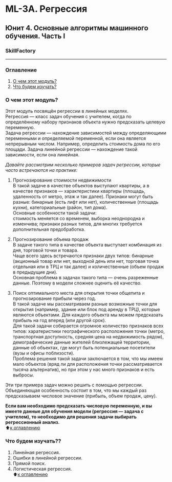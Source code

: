 # ML-3A. Регрессия 
## Юнит 4. Основные алгоритмы машинного обучения. Часть I
### SkillFactory
---
### Оглавление  
1. [О чем этот модуль?](https://github.com/alex-sokolov2011/my_study/blob/master/SkillFactory/DST_10/unit_4/ML_3A_Регрессия/README.md#О-чем-этот-модуль)  
2. [Что будем изучать?](https://github.com/alex-sokolov2011/my_study/blob/master/SkillFactory/DST_10/unit_4/ML_3A_Регрессия/README.md#Что-будем-изучать)  


### О чем этот модуль?
Этот модуль посвящён регрессии в линейных моделях.  
Регрессия — класс задач обучения с учителем, когда по определённому набору признаков объекта нужно предсказать целевую переменную.  
Задача регрессии — нахождение зависимостей между определяющими переменными и определяемой переменной, если она является непрерывным числом. Например, определить стоимость дома по его площади. Задача линейной регрессии — нахождение такой зависимости, если она линейная.  

*Давайте рассмотрим несколько  примеров задач регрессии, которые часто встречаются на практике:*  
1. Прогнозирование стоимости недвижимости  
В такой задаче в качестве объектов выступают квартиры, а в качестве признаков — характеристики квартиры (площадь, удаленность от метро, этаж и так далее). Признаки могут быть разные: бинарные (есть лифт или нет), количественные (площадь кухни), категориальные (район, тип дома).  
Основные особенности такой задачи:  
 стоимость меняется со временем, выборка неоднородна и изменчива;
 признаки разных типов, для многих требуется дополнительная предобработка.  

2. Прогнозирование объема продаж  
В задаче такого типа в качестве объекта выступает комбинация из дня, торговой точки и товара.  
Чаще всего здесь встречаются признаки двух типов: бинарные (акционный товар или нет, выходной день или нет, торговая точка отдельная или в ТРЦ и так далее) и количественные (объем продаж в предыдущие дни).  
Основная проблема в задачах такого типа — очень разреженные данные. Поэтому в модели сложнее оценить её качество.  

3. Поиск оптимального места для открытия точки общепита и прогнозирование прибыли через год.  
В такой задаче мы рассматриваем разные возможные точки для открытия (например, здание или блок под аренду в ТРЦ), которые являются объектами.  Для каждого объекта мы можем предсказать прибыль на год вперед (или другой срок).  
Для такой задачи собирается огромное количество признаков всех типов: харатеристики географического расположения точки (метро, транспортная доступность, средняя цена на недвижимость рядом), демографические данные жителей близлежащей территории, данные об объектах, где могут быть потенциальные посетители (вузы и офисы поблизости).  
Проблема решения такой задачи заключается в том, что мы имеем мало объектов (вряд ли для расположения точки рассматривается тысяча альтернатив), но при этом у нас много признаков и есть выбросы.  

Эти три примера задач можно решить с помощью регрессии. Объединяющая особенность состоит в том, что мы каждый раз предсказываем числовое значение (прибыль, объем продаж, цену).  

**Если вам необходимо предсказать числовую переменную, и вы имеете данные для обучения модели (регрессия — задача с учителем), то необходимо для решения задачи выбирать регрессионный анализ.**  
:arrow_up:[к оглавлению](https://github.com/alex-sokolov2011/my_study/blob/master/SkillFactory/DST_10/unit_4/ML_3A_Регрессия/README.md#Оглавление)  


### Что будем изучать??
1. Линейная регрессия.  
2. Ошибки в линейной регрессии.  
3. Прямой поиск.  
4. Логистическая регрессия.  
:arrow_up:[к оглавлению](https://github.com/alex-sokolov2011/my_study/blob/master/SkillFactory/DST_10/unit_4/ML_3A_Регрессия/README.md#Оглавление)  